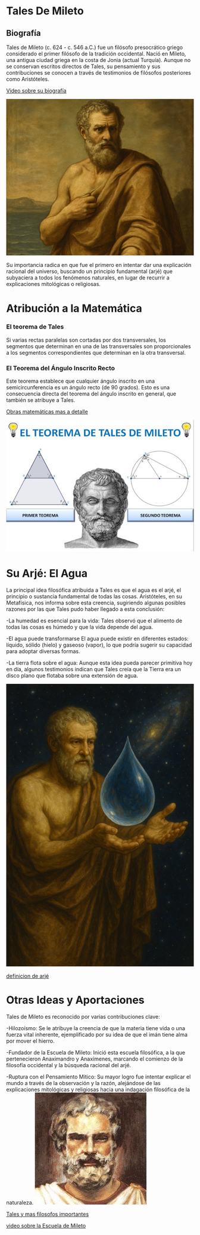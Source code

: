 # Tales De Mileto 
## Biografía

  Tales de Mileto (c. 624 - c. 546 a.C.) fue un filósofo presocrático griego considerado el primer filósofo de la tradición occidental. Nació en Mileto, una antigua ciudad griega en la costa de Jonia (actual Turquía). Aunque no se conservan escritos directos de Tales, su pensamiento y sus contribuciones se conocen a través de testimonios de filósofos posteriores como Aristóteles.

  [Video sobre su biografía](https://www.youtube.com/watch?v=72s6NoDLaEg)


![alt text](image-4.png)

Su importancia radica en que fue el primero en intentar dar una explicación racional del universo, buscando un principio fundamental (arjé) que subyaciera a todos los fenómenos naturales, en lugar de recurrir a explicaciones mitológicas o religiosas.


# Atribución a la Matemática

### El teorema de Tales
 Si varias rectas paralelas son cortadas por dos transversales, los segmentos que determinan en una de las transversales son proporcionales a los segmentos correspondientes que determinan en la otra transversal.
 
 ### El Teorema del Ángulo Inscrito Recto
  Este teorema establece que cualquier ángulo inscrito en una semicircunferencia es un ángulo recto (de 90 grados). Esto es una consecuencia directa del teorema del ángulo inscrito en general, que también se atribuye a Tales.

[Obras matemáticas mas a detalle](<https://virtual.uptc.edu.co/ova/estadistica/docs/autores/pag/mat/Thales-1.asp.htm#:~:text=Thales%20de%20Mileto%20(624%20a.C.,organizaci%C3%B3n%20racional%20de%20las%20matem%C3%A1ticas.>)



![alt text](image-3.png)


# Su Arjé: El Agua

La principal idea filosófica atribuida a Tales es que el agua es el arjé, el principio o sustancia fundamental de todas las cosas. Aristóteles, en su Metafísica, nos informa sobre esta creencia, sugiriendo algunas posibles razones por las que Tales pudo haber llegado a esta conclusión:

-La humedad es esencial para la vida: Tales observó que el alimento de todas las cosas es húmedo y que la vida depende del agua.

-El agua puede transformarse
 El agua puede existir en diferentes estados: líquido, sólido (hielo) y gaseoso (vapor), lo que podría sugerir su capacidad para adoptar diversas formas.

-La tierra flota sobre el agua: Aunque esta idea pueda parecer primitiva hoy en día, algunos testimonios indican que Tales creía que la Tierra era un disco plano que flotaba sobre una extensión de agua.

![alt text](image-1.png)

[definicion de arjé](https://es.wikipedia.org/wiki/Arch%C3%A9)

# Otras Ideas y Aportaciones

Tales de Mileto es reconocido por varias contribuciones clave:

-Hilozoísmo: Se le atribuye la creencia de que la materia tiene vida o una fuerza vital inherente, ejemplificado por su idea de que el imán tiene alma por mover el hierro.

-Fundador de la Escuela de Mileto: Inició esta escuela filosófica, a la que pertenecieron Anaximandro y Anaxímenes, marcando el comienzo de la filosofía occidental y la búsqueda racional del arjé.

-Ruptura con el Pensamiento Mítico: Su mayor logro fue intentar explicar el mundo a través de la observación y la razón, alejándose de las explicaciones mitológicas y religiosas hacia una indagación filosófica de la naturaleza.
![alt text](image-2.png)

[Tales y mas filosofos importantes](https://www.britannica.com/topic/Greek-philosophy/The-seminal-thinkers-of-Greek-philosophy)

[video sobre la Escuela de Mileto](https://www.youtube.com/watch?v=XpcA1Cw-qwQ)
